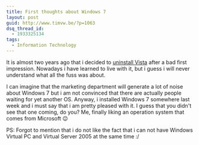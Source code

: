 ```yaml
---
title: First thoughts about Windows 7
layout: post
guid: http://www.timvw.be/?p=1063
dsq_thread_id:
  - 1933325134
tags:
  - Information Technology
---
```

It is almost two years ago that i decided to [uninstall Vista](http://www.timvw.be/about-the-wow-i-removed-vista-from-my-harddisk-experience/) after a bad first impression. Nowadays i have learned to live with it, but i guess i will never understand what all the fuss was about.

I can imagine that the marketing department will generate a lot of noise about Windows 7 but i am not convinced that there are actually people waiting for yet another OS. Anyway, i installed Windows 7 somewhere last week and i must say that i am pretty pleased with it. I guess that you didn't see that one coming, do you? Me, finally liking an operation system that comes from Microsoft 😉

PS: Forgot to mention that i do not like the fact that i can not have Windows Virtual PC and Virtual Server 2005 at the same time :/
